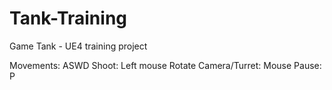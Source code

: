 # Tank-Training
Game Tank - UE4 training project

Movements: ASWD
Shoot: Left mouse
Rotate Camera/Turret: Mouse
Pause: P